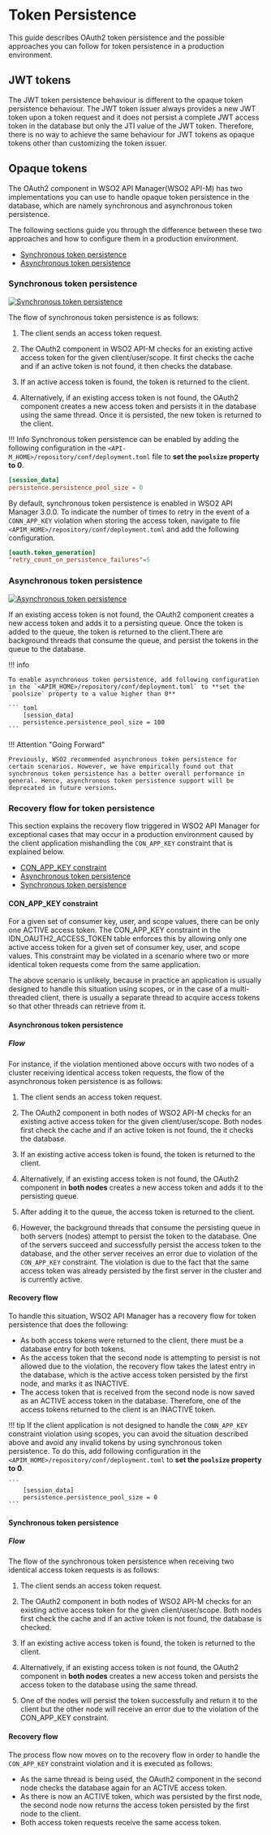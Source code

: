 # Token Persistence

This guide describes OAuth2 token persistence and the possible approaches you can follow for token persistence in a production environment. 

## JWT tokens

The JWT token persistence behaviour is different to the opaque token persistence behaviour. The JWT token issuer always provides a new JWT token upon a token request and it does not persist a complete JWT access token in the database but only the JTI value of the JWT token. Therefore, there is no way to achieve the same behaviour for JWT tokens as opaque tokens other than customizing the token issuer.

## Opaque tokens

The OAuth2 component in WSO2 API Manager(WSO2 API-M) has two implementations you can use to handle opaque token persistence in the database, which are namely synchronous and asynchronous token persistence. 

The following sections guide you through the difference between these two approaches and how to configure them in a production environment.

-   [Synchronous token persistence](#synchronous-token-persistence)
-   [Asynchronous token persistence](#asynchronous-token-persistence)

### Synchronous token persistence

[![Synchronous token persistence]({{base_path}}/assets/img/learn/synchronous-token-persistence.png)]({{base_path}}/assets/img/learn/synchronous-token-persistence.png)

The flow of synchronous token persistence is as follows:

1.  The client sends an access token request.
2.  The OAuth2 component in WSO2 API-M checks for an existing active access token for the given client/user/scope.
    It first checks the cache and if an active token is not found, it then checks the database.

3.  If an active access token is found, the token is returned to the client.
4.  Alternatively, if an existing access token is not found, the OAuth2 component creates a new access token and persists it in the database using the same thread. Once it is persisted, the new token is returned to the client.

!!! Info
    Synchronous token persistence can be enabled by adding the following configuration in the `<API-M_HOME>/repository/conf/deployment.toml` file to **set the `poolsize` property to 0**.

``` toml
[session_data]
persistence.persistence_pool_size = 0
```

By default, synchronous token persistence is enabled in WSO2 API Manager 3.0.0. To indicate the number of times to retry in the event of a `CONN_APP_KEY` violation when storing the access token, navigate to file `<APIM_HOME>/repository/conf/deployment.toml` and add the following configuration.

``` toml
[oauth.token_generation]
"retry_count_on_persistence_failures"=5
```
    
    
### Asynchronous token persistence

[![Asynchronous token persistence]({{base_path}}/assets/img/learn/asynchronous-token-generation.png)]({{base_path}}/assets/img/learn/synchronous-token-persistence.png)

If an existing access token is not found, the OAuth2 component creates a new access token and adds it to a persisting queue. Once the token is added to the queue, the token is returned to the client.There are background threads that consume the queue, and persist the tokens in the queue to the database.

!!! info

    To enable asynchronous token persistence, add following configuration in the `<APIM_HOME>/repository/conf/deployment.toml` to **set the `poolsize` property to a value higher than 0**

    ``` toml
        [session_data]
        persistence.persistence_pool_size = 100
    ```

!!! Attention "Going Forward"

    Previously, WSO2 recommended asynchronous token persistence for certain scenarios. However, we have empirically found out that synchronous token persistence has a better overall performance in general. Hence, asynchronous token persistence support will be deprecated in future versions.


### Recovery flow for token persistence

This section explains the recovery flow triggered in WSO2 API Manager for exceptional cases that may occur in a production environment caused by the client application mishandling the `CON_APP_KEY` constraint that is explained below.

-   [CON\_APP\_KEY constraint](#conn-app-key-constraint)
-   [Asynchronous token persistence](#asynchronous-token-persistence-recovery-flow)
-   [Synchronous token persistence](#synchronous-token-persistence-recovery-flow)

<h4 id="conn-app-key-constraint"> CON_APP_KEY constraint </h4>

For a given set of consumer key, user, and scope values, there can be only one ACTIVE access token. The CON_APP_KEY constraint in the IDN_OAUTH2_ACCESS_TOKEN table enforces this by allowing only one active access token for a given set of consumer key, user, and scope values. This constraint may be violated in a scenario where two or more identical token requests come from the same application.

The above scenario is unlikely, because in practice an application is usually designed to handle this situation using scopes, or in the case of a multi-threaded client, there is usually a separate thread to acquire access tokens so that other threads can retrieve from it.

<h4 id="asynchronous-token-persistence-recovery-flow"> Asynchronous token persistence </h4>

##### Flow

For instance, if the violation mentioned above occurs with two nodes of a cluster receiving identical access token requests, the flow of the asynchronous token persistence is as follows:

1.  The client sends an access token request.
2.  The OAuth2 component in both nodes of WSO2 API-M checks for an existing active access token for the given client/user/scope. Both nodes first check the cache and if an active token is not found, the it checks the database.

3.  If an existing active access token is found, the token is returned to the client.
4.  Alternatively, if an existing access token is not found, the OAuth2 component in **both nodes** creates a new access token and adds it to the persisting queue.
5.  After adding it to the queue, the access token is returned to the client.
6.  However, the background threads that consume the persisting queue in both servers (nodes) attempt to persist the token to the database. One of the servers succeed and successfully persist the access token to the database, and the other server receives an error due to violation of the `CON_APP_KEY` constraint. The violation is due to the fact that the same access token was already persisted by the first server in the cluster and is currently active.

#### Recovery flow

To handle this situation, WSO2 API Manager has a recovery flow for token persistence that does the following:

-   As both access tokens were returned to the client, there must be a database entry for both tokens.
-   As the access token that the second node is attempting to persist is not allowed due to the violation, the recovery flow takes the latest entry in the database, which is the active access token persisted by the first node, and marks it as INACTIVE.
-   The access token that is received from the second node is now saved as an ACTIVE access token in the database. Therefore, one of the access tokens returned to the client is an INACTIVE token.

!!! tip
    If the client application is not designed to handle the `CONN_APP_KEY` constraint violation using scopes, you can avoid the situation described above and avoid any invalid tokens by using synchronous token persistence. To do this, add following configuration in the `<APIM_HOME>/repository/conf/deployment.toml` to **set the `poolsize` property to 0**.

    ```
        [session_data]
        persistence.persistence_pool_size = 0
    ``` 

<h4 id="synchronous-token-persistence-recovery-flow"> Synchronous token persistence </h4>

##### Flow

The flow of the synchronous token persistence when receiving two identical access token requests is as follows:

1.  The client sends an access token request.
2.  The OAuth2 component in both nodes of WSO2 API-M checks for an existing active access token for the given client/user/scope. Both nodes first check the cache and if an active token is not found, the database is checked.

3.  If an existing active access token is found, the token is returned to the client.
4.  Alternatively, if an existing access token is not found, the OAuth2 component in **both nodes** creates a new access token and persists the access token to the database using the same thread.
5.  One of the nodes will persist the token successfully and return it to the client but the other node will receive an error due to the violation of the CON_APP_KEY constraint.

#### Recovery flow

The process flow now moves on to the recovery flow in order to handle the `CON_APP_KEY` constraint violation and it is executed as follows: 

-   As the same thread is being used, the OAuth2 component in the second node checks the database again for an ACTIVE access token.
-   As there is now an ACTIVE token, which was persisted by the first node, the second node now returns the access token persisted by the first node to the client.
-   Both access token requests receive the same access token.
